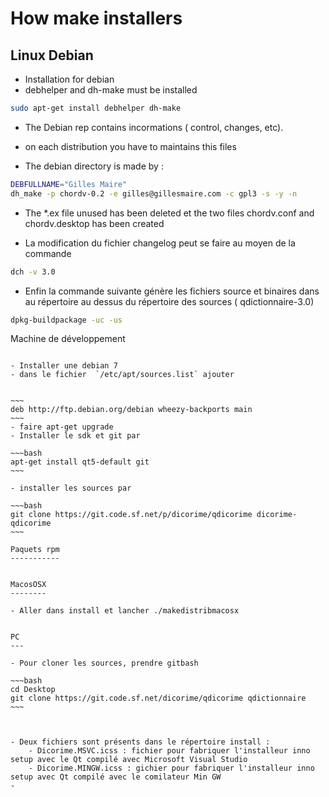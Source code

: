How make installers
===================



Linux Debian 
------------

- Installation for debian 
- debhelper and dh-make must be installed

~~~bash
sudo apt-get install debhelper dh-make
~~~


- The Debian rep contains incormations ( control, changes, etc).
- on each distribution you have to maintains this files


- The  debian directory is made by :

~~~bash
DEBFULLNAME="Gilles Maire"
dh_make -p chordv-0.2 -e gilles@gillesmaire.com -c gpl3 -s -y -n
~~~

- The *.ex  file unused has been deleted et the two files chordv.conf and chordv.desktop has been created

- La modification du fichier changelog peut se faire au moyen de la commande 

~~~bash
dch -v 3.0
~~~

- Enfin la commande suivante génère les fichiers source et binaires dans au répertoire au dessus du répertoire des sources ( qdictionnaire-3.0)


~~~bash
dpkg-buildpackage -uc -us
~~~

Machine de développement
~~~~~~~~~~~~~~~~~~~~~~~~

- Installer une debian 7
- dans le fichier  `/etc/apt/sources.list` ajouter 


~~~
deb http://ftp.debian.org/debian wheezy-backports main
~~~
- faire apt-get upgrade	
- Installer le sdk et git par 

~~~bash
apt-get install qt5-default git
~~~

- installer les sources par 

~~~bash
git clone https://git.code.sf.net/p/dicorime/qdicorime dicorime-qdicorime
~~~

Paquets rpm
-----------


MacosOSX
--------

- Aller dans install et lancher ./makedistribmacosx


PC
---

- Pour cloner les sources, prendre gitbash

~~~bash
cd Desktop
git clone https://git.code.sf.net/dicorime/qdicorime qdictionnaire
~~~



- Deux fichiers sont présents dans le répertoire install :
    - Dicorime.MSVC.icss : fichier pour fabriquer l'installeur inno setup avec le Qt compilé avec Microsoft Visual Studio
    - Dicorime.MINGW.icss : gichier pour fabriquer l'installeur inno setup avec Qt compilé avec le comilateur Min GW
-


